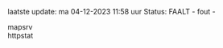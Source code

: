 laatste update: 
ma 04-12-2023 11:58   uur 
Status: FAALT - fout - 
<div class="service R">mapsrv</div><div class="service G">httpstat</div>